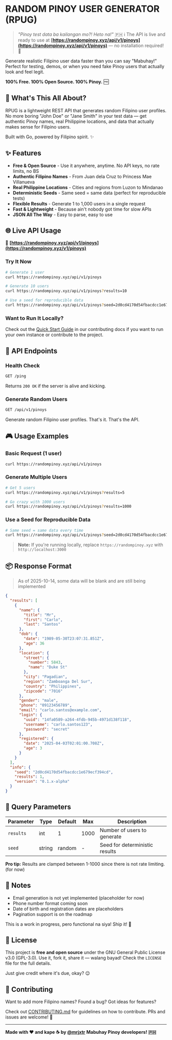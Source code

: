 # RANDOM PINOY USER GENERATOR (RPUG)

> _"Pinoy test data ba kailangan mo?! Heto na!"_ 🇵🇭
> ℹ️ The API is live and ready to use at **[https://randompinoy.xyz/api/v1/pinoys](https://randompinoy.xyz/api/v1/pinoys)** — no installation required! 🚀

Generate realistic Filipino user data faster than you can say "Mabuhay!" Perfect for testing, demos, or when you need fake Pinoy users that actually look and feel legit.

**100% Free. 100% Open Source. 100% Pinoy.** 🆓

## 🎯 What's This All About?

RPUG is a lightweight REST API that generates random Filipino user profiles. No more boring "John Doe" or "Jane Smith" in your test data — get authentic Pinoy names, real Philippine locations, and data that actually makes sense for Filipino users.

Built with Go, powered by Filipino spirit. ✨

## ✨ Features

- **Free & Open Source** - Use it anywhere, anytime. No API keys, no rate limits, no BS
- **Authentic Filipino Names** - From Juan dela Cruz to Princess Mae Villanueva
- **Real Philippine Locations** - Cities and regions from Luzon to Mindanao
- **Deterministic Seeds** - Same seed = same data (perfect for reproducible tests)
- **Flexible Results** - Generate 1 to 1,000 users in a single request
- **Fast & Lightweight** - Because ain't nobody got time for slow APIs
- **JSON All The Way** - Easy to parse, easy to use

## 🌐 Live API Usage

🔗 **[https://randompinoy.xyz/api/v1/pinoys](https://randompinoy.xyz/v1/pinoys)**

### Try It Now

```bash
# Generate 1 user
curl https://randompinoy.xyz/api/v1/pinoys

# Generate 10 users
curl https://randompinoy.xyz/api/v1/pinoys?results=10

# Use a seed for reproducible data
curl https://randompinoy.xyz/api/v1/pinoys?seed=2d0cd4170d54fbacdcc1e679ecf394cd
```

### Want to Run It Locally?

Check out the [Quick Start Guide](CONTRIBUTING.md#🛠️-development-setup) in our contributing docs if you want to run your own instance or contribute to the project.

## 📡 API Endpoints

### Health Check

```bash
GET /ping
```

Returns `200 OK` if the server is alive and kicking.

### Generate Random Users

```bash
GET /api/v1/pinoys
```

Generate random Filipino user profiles. That's it. That's the API.

## 🎮 Usage Examples

### Basic Request (1 user)

```bash
curl https://randompinoy.xyz/api/v1/pinoys
```

### Generate Multiple Users

```bash
# Get 5 users
curl https://randompinoy.xyz/api/v1/pinoys?results=5

# Go crazy with 1000 users
curl https://randompinoy.xyz/api/v1/pinoys?results=1000
```

### Use a Seed for Reproducible Data

```bash
# Same seed = same data every time
curl https://randompinoy.xyz/api/v1/pinoys?seed=2d0cd4170d54fbacdcc1e679ecf394cd
```

> **Note:** If you're running locally, replace `https://randompinoy.xyz` with `http://localhost:3000`

## 📦 Response Format

> As of 2025-10-14, some data will be blank and are still being implemented

```json
{
  "results": [
    {
      "name": {
        "title": "Mr",
        "first": "Carlo",
        "last": "Santos"
      },
      "dob": {
        "date": "1989-05-30T23:07:31.851Z",
        "age": 36
      },
      "location": {
        "street": {
          "number": 5843,
          "name": "Duke St"
        },
        "city": "Pagadian",
        "region": "Zamboanga Del Sur",
        "country": "Philippines",
        "zipcode": "7016"
      },
      "gender": "male",
      "phone": "09123456789",
      "email": "carlo.santos@example.com",
      "login": {
        "uuid": "14fa0589-a264-4fdb-945b-4971d138f118",
        "username": "carlo.santos123",
        "password": "secret"
      },
      "registered": {
        "date": "2025-04-03T02:01:00.708Z",
        "age": 3
      }
    }
  ],
  "info": {
    "seed": "2d0cd4170d54fbacdcc1e679ecf394cd",
    "results": 1,
    "version": "0.1.x-alpha"
  }
}
```

## 🔧 Query Parameters

| Parameter | Type   | Default | Max  | Description                    |
| --------- | ------ | ------- | ---- | ------------------------------ |
| `results` | int    | 1       | 1000 | Number of users to generate    |
| `seed`    | string | random  | -    | Seed for deterministic results |

**Pro tip:** Results are clamped between 1-1000 since there is not rate limiting. (for now)

## 📝 Notes

- Email generation is not yet implemented (placeholder for now)
- Phone number format coming soon
- Date of birth and registration dates are placeholders
- Pagination support is on the roadmap

This is a work in progress, pero functional na siya! Ship it! 🚢

## 📄 License

This project is **free and open source** under the GNU General Public License v3.0 (GPL-3.0). Use it, fork it, share it — walang bayad! Check the `LICENSE` file for the full details.

Just give credit where it's due, okay? 😉

## 🤝 Contributing

Want to add more Filipino names? Found a bug? Got ideas for features?

Check out [CONTRIBUTING.md](CONTRIBUTING.md) for guidelines on how to contribute. PRs and issues are welcome! 🙏

---

**Made with ❤️ and kape ☕ by [@mrjxtr](https://mrjxtr.dev)**
**Mabuhay Pinoy developers! 🇵🇭**
